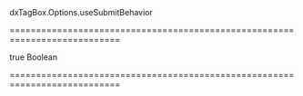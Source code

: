 <!--id-->dxTagBox.Options.useSubmitBehavior<!--/id-->
===========================================================================
<!--hidden--><!--/hidden-->
<!--default-->true<!--/default-->
<!--type-->Boolean<!--/type-->
===========================================================================

<!--shortDescription-->

<!--/shortDescription-->

<!--fullDescription-->

<!--/fullDescription-->